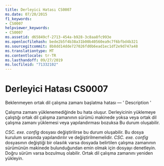 ```yaml
---
title: Derleyici Hatası CS0007
ms.date: 07/20/2015
f1_keywords:
- CS0007
helpviewer_keywords:
- CS0007
ms.assetid: d65849cf-2713-454a-b928-3c8aa8fc993e
ms.openlocfilehash: bede2b5f4b38a31b00b40560ea9c7f6bfbd4b321
ms.sourcegitcommit: 8b8dd14dde727026fd0b6ead1ec1df2e9d747a48
ms.translationtype: MT
ms.contentlocale: tr-TR
ms.lasthandoff: 09/27/2019
ms.locfileid: "71332102"
---
```

# <a name="compiler-error-cs0007"></a>Derleyici Hatası CS0007

Beklenmeyen ortak dil çalışma zamanı başlatma hatası — ' Description '

 Çalışma zamanı yüklenemediğinde bu hata oluşur. Derleyicinin yüklemeye çalıştığı ortak dil çalışma zamanının sürümü makinede yoksa veya ortak dil çalışma zamanı yüklemesi veya yapılandırması bozuksa Bu durum oluşabilir.

 *CSC. exe. config* dosyası değiştirilirse bu durum oluşabilir. Bu dosya kurulum sırasında yapılandırılır ve değiştirilmemelidir. *CSC. exe. config* dosyasının değiştiği bir olasılık varsa dosyada belirtilen çalışma zamanının sürümünün makinede bulunduğundan emin olmak için dosyayı denetleyin. Doğru sürüm varsa bozulmuş olabilir. Ortak dil çalışma zamanını yeniden yükleyin.
